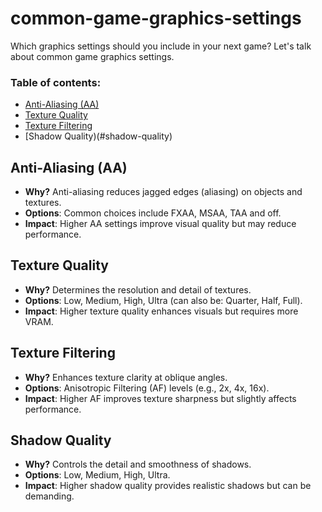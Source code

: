 # common-game-graphics-settings
Which graphics settings should you include in your next game? Let's talk about common game graphics settings.

### Table of contents:
- [Anti-Aliasing (AA)](#anti-aliasing-aa)
- [Texture Quality](#texture-quality)
- [Texture Filtering](#texture-filtering)
- [Shadow Quality)(#shadow-quality)


## Anti-Aliasing (AA)
- **Why?** Anti-aliasing reduces jagged edges (aliasing) on objects and textures.
- **Options**: Common choices include FXAA, MSAA, TAA and off.
- **Impact**: Higher AA settings improve visual quality but may reduce performance.

## Texture Quality
- **Why?** Determines the resolution and detail of textures.
- **Options**: Low, Medium, High, Ultra (can also be: Quarter, Half, Full).
- **Impact**: Higher texture quality enhances visuals but requires more VRAM.

## Texture Filtering
- **Why?** Enhances texture clarity at oblique angles.
- **Options**: Anisotropic Filtering (AF) levels (e.g., 2x, 4x, 16x).
- **Impact**: Higher AF improves texture sharpness but slightly affects performance.

## Shadow Quality
- **Why?** Controls the detail and smoothness of shadows.
- **Options**: Low, Medium, High, Ultra.
- **Impact**: Higher shadow quality provides realistic shadows but can be demanding.

